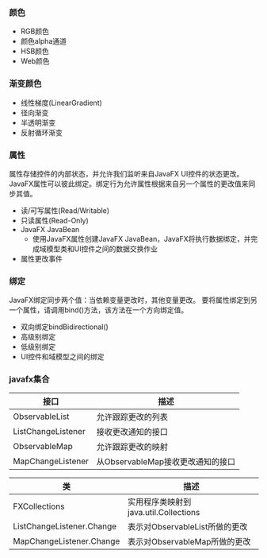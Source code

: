 ### 颜色
- RGB颜色
- 颜色alpha通道
- HSB颜色
- Web颜色
### 渐变颜色
- 线性梯度(LinearGradient)
- 径向渐变
- 半透明渐变
- 反射循环渐变
### 属性
属性存储控件的内部状态，并允许我们监听来自JavaFX UI控件的状态更改。JavaFX属性可以彼此绑定。绑定行为允许属性根据来自另一个属性的更改值来同步其值。
- 读/可写属性(Read/Writable)
- 只读属性(Read-Only)
- JavaFX JavaBean
    - 使用JavaFX属性创建JavaFX JavaBean，JavaFX将执行数据绑定，并完成域模型类和UI控件之间的数据交换作业
- 属性更改事件
### 绑定
JavaFX绑定同步两个值：当依赖变量更改时，其他变量更改。
要将属性绑定到另一个属性，请调用bind()方法，该方法在一个方向绑定值。
- 双向绑定bindBidirectional()
- 高级别绑定
- 低级别绑定
- UI控件和域模型之间的绑定
### javafx集合
接口|描述
---|---
ObservableList|允许跟踪更改的列表
ListChangeListener|接收更改通知的接口
ObservableMap|允许跟踪更改的映射
MapChangeListener|从ObservableMap接收更改通知的接口

类|描述
---|---
FXCollections|实用程序类映射到java.util.Collections
ListChangeListener.Change|表示对ObservableList所做的更改
MapChangeListener.Change|表示对ObservableMap所做的更改